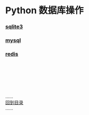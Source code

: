 # Python 数据库操作

### [sqlite3](sqlite.md)

### [mysql](mysql.md)

### [redis](redis.md)

<br />
<br />
<br />
<br />
<br />

......     
[回到目录](../Readme.md)     
......

